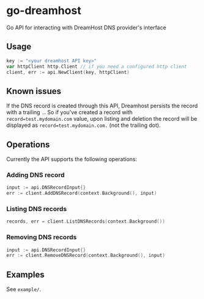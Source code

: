 # go-dreamhost

Go API for interacting with DreamHost DNS provider's interface

## Usage

```go
key := "<your dreamhost API key>"
var httpClient http.Client // if you need a configured http client
client, err := api.NewClient(key, httpClient)
```

## Known issues

If the DNS record is created through this API, Dreamhost persists the record with a trailing `.`.
So if you've created a record with `record=test.mydomain.com` value, upon listing and deletion the record will be displayed as `record=test.mydomain.com.` (not the trailing dot).

## Operations

Currently the API supports the following operations:

### Adding DNS record

```go
input := api.DNSRecordInput{}
err := client.AddDNSRecord(context.Background(), input)
```

### Listing DNS records

```go
records, err = client.ListDNSRecords(context.Background())
```

### Removing DNS records

```go
input := api.DNSRecordInput{}
err := client.RemoveDNSRecord(context.Background(), input)
```

## Examples

See `example/`.
